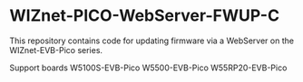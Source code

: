 # WIZnet-PICO-WebServer-FWUP-C

This repository contains code for updating firmware via a WebServer on the WIZnet-EVB-Pico series.

Support boards
W5100S-EVB-Pico
W5500-EVB-Pico
W55RP20-EVB-Pico

